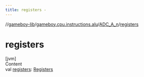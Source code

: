 ```yaml
---
title: registers -
---
```

//[gameboy-lib](../../index.md)/[gameboy.cpu.instructions.alu](../index.md)/[ADC_A_n](index.md)/[registers](registers.md)



# registers  
[jvm]  
Content  
val [registers](registers.md): [Registers](../../gameboy.cpu/-registers/index.md)  



